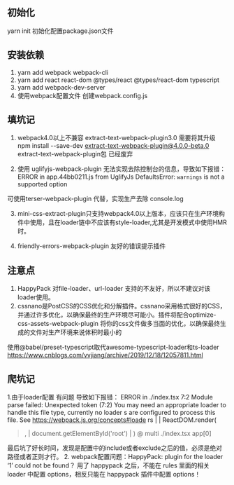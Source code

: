 ## 初始化
  yarn init  初始化配置package.json文件 
## 安装依赖
  1. yarn add webpack webpack-cli   
  2. yarn add react react-dom @types/react @types/react-dom typescript
  3. yarn add webpack-dev-server
  4. 使用webpack配置文件 创建webpack.config.js 
## 填坑记
  1. webpack4.0以上不兼容 extract-text-webpack-plugin3.0  需要将其升级  npm install --save-dev extract-text-webpack-plugin@4.0.0-beta.0   
  extract-text-webpack-plugin包  已经废弃

  2. 使用 uglifyjs-webpack-plugin 无法实现去除控制台的信息，导致如下报错： 
      ERROR in app.44bb0211.js from UglifyJs
      DefaultsError: `warnings` is not a supported option

  可使用terser-webpack-plugin 代替，实现生产去除 console.log

  3. mini-css-extract-plugin只支持webpack4.0以上版本，应该只在生产环境构件中使用，且在loader链中不应该有style-loader,尤其是开发模式中使用HMR时。

  4. friendly-errors-webpack-plugin 友好的错误提示插件

## 注意点
  1. HappyPack 对file-loader、url-loader 支持的不友好，所以不建议对该loader使用。
  2. cssnano是PostCSS的CSS优化和分解插件。cssnano采用格式很好的CSS，并通过许多优化，以确保最终的生产环境尽可能小。插件将配合optimize-css-assets-webpack-plugin 将你的css文件做多当面的优化，以确保最终生成的文件对生产环境来说体积时最小的


  使用@babel/preset-typescript取代awesome-typescript-loader和ts-loader  https://www.cnblogs.com/vvjiang/archive/2019/12/18/12057811.html

## 爬坑记
  1.由于loader配置 有问题 导致如下报错：
  ERROR in ./index.tsx 7:2
  Module parse failed: Unexpected token (7:2)
  You may need an appropriate loader to handle this file type, currently no loader
  s are configured to process this file. See https://webpack.js.org/concepts#loade
  rs
  |
  | ReactDOM.render(
  >   <Hello compiler="typeScript" framework="react" />,
  |   document.getElementById('root')
  | )
  @ multi ./index.tsx app[0]

  最后坑了好长时间，发现是配置中的include或者exclude之后的值，必须是绝对路径或者正则才行。
2. webpack配置问题：HappyPack: plugin for the loader ‘1’ could not be found？
  用了 happypack 之后，不能在 rules 里面的相关 loader 中配置 options，相反只能在 happypack 插件中配置 options！
  